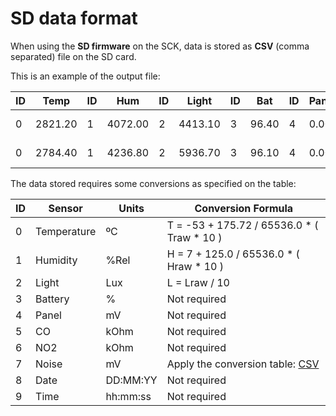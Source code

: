 SD data format
==============

When using the **SD firmware** on the SCK, data is stored as **CSV** (comma separated) file on the SD card.

This is an example of the output file:

| ID | Temp    | ID| Hum     | ID| Light   | ID| Bat   | ID| Panel| ID| CO     | ID| NO2  | ID| Noise| Date       | Time    | 
|----|---------|---|---------|---|---------|---|-------|---|------|---|--------|---|------|---|------|------------|---------|
| 0  | 2821.20 | 1 | 4072.00 | 2 | 4413.10 | 3 | 96.40 | 4 | 0.00 | 5 | 94.67  | 6 | 0.65 | 7 | 5.23 | 2000-01-01 | 00:00:02 |
| 0  | 2784.40 | 1 | 4236.80 | 2 | 5936.70 | 3 | 96.10 | 4 | 0.00 | 5 | 278.27 | 6 | 1.05 | 7 | 2.39 | 2000-01-01 | 00:00:02 |


The data stored requires some conversions as specified on the table:

| ID  | Sensor       | Units | Conversion Formula                                 
|-----|--------------|-------|---------------------------------------------|
| 0   | Temperature  | ºC    |  T = -53 + 175.72 / 65536.0 * ( Traw * 10 ) |
| 1   | Humidity     | %Rel  |  H =   7 + 125.0  / 65536.0 * ( Hraw * 10 ) |
| 2   | Light        | Lux   |  L = Lraw / 10                              |
| 3   | Battery      | %     |  Not required                               |
| 4   | Panel        | mV    |  Not required                               |                                             
| 5   | CO      	  | kOhm  |  Not required                               |                                            
| 6   | NO2          | kOhm  |  Not required                               |                               
| 7   | Noise        | mV    |  Apply the conversion table: [CSV](https://gist.github.com/pral2a/d767cc45874361fd38bf) 
| 8   | Date         | DD:MM:YY |  Not required                            |                             
| 9   | Time         | hh:mm:ss |  Not required                            |                            






